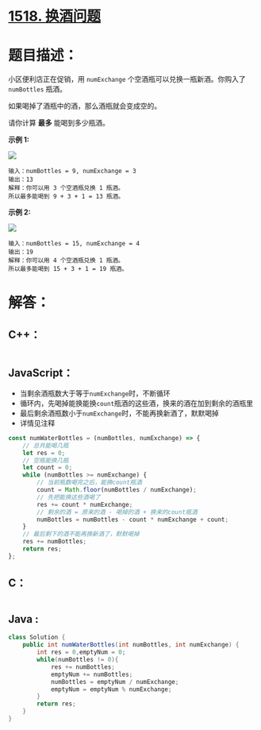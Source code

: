 # [1518. 换酒问题](https://leetcode-cn.com/problems/water-bottles/)

# 题目描述：

小区便利店正在促销，用 `numExchange` 个空酒瓶可以兑换一瓶新酒。你购入了 `numBottles` 瓶酒。

如果喝掉了酒瓶中的酒，那么酒瓶就会变成空的。

请你计算 **最多** 能喝到多少瓶酒。



**示例 1:**

![](https://assets.leetcode-cn.com/aliyun-lc-upload/uploads/2020/07/19/sample_1_1875.png)

```
输入：numBottles = 9, numExchange = 3
输出：13
解释：你可以用 3 个空酒瓶兑换 1 瓶酒。
所以最多能喝到 9 + 3 + 1 = 13 瓶酒。
```

 **示例 2:**

![](https://assets.leetcode-cn.com/aliyun-lc-upload/uploads/2020/07/19/sample_2_1875.png)

```
输入：numBottles = 15, numExchange = 4
输出：19
解释：你可以用 4 个空酒瓶兑换 1 瓶酒。
所以最多能喝到 15 + 3 + 1 = 19 瓶酒。
```



# 解答：

## C++：

```cpp

```

## JavaScript：

- 当剩余酒瓶数大于等于`numExchange`时，不断循环
- 循环内，先喝掉能换能换`count`瓶酒的这些酒，换来的酒在加到剩余的酒瓶里
- 最后剩余酒瓶数小于`numExchange`时，不能再换新酒了，默默喝掉
- 详情见注释

```javascript
const numWaterBottles = (numBottles, numExchange) => {
    // 总共能喝几瓶
    let res = 0;
    // 空瓶能换几瓶
    let count = 0;
    while (numBottles >= numExchange) {
        // 当前瓶数喝完之后，能换count瓶酒
        count = Math.floor(numBottles / numExchange);
        // 先把能换这些酒喝了
        res += count * numExchange;
        // 剩余的酒 = 原来的酒 - 喝掉的酒 + 换来的count瓶酒
        numBottles = numBottles - count * numExchange + count;
    }
    // 最后剩下的酒不能再换新酒了，默默喝掉
    res += numBottles;
    return res;
};
```

## C：

```c

```

## Java :

```java
class Solution {
    public int numWaterBottles(int numBottles, int numExchange) {
        int res = 0,emptyNum = 0;
        while(numBottles != 0){
            res += numBottles;
            emptyNum += numBottles;
            numBottles = emptyNum / numExchange;
            emptyNum = emptyNum % numExchange;
        }
        return res;
    }
}
```
